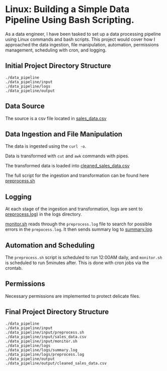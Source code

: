 # Linux: Building a Simple Data Pipeline Using Bash Scripting.

As a data engineer, I have been tasked to set up a data processing pipeline using Linux commands and bash scripts. This project would cover how I approached the data ingestion, file manipulation, automation, permissions management, scheduling with cron, and logging.

## Initial Project Directory Structure
```
./data_pipeline
./data_pipeline/input
./data_pipeline/logs
./data_pipeline/output

```
## Data Source
The source is a csv file located in [sales_data.csv](https://raw.githubusercontent.com/dataengineering-community/launchpad/refs/heads/main/Linux/sales_data.csv)

## Data Ingestion and File Manipulation

The data is ingested using the `curl -o`.

Data is transformed with `cut` and `awk` commands with pipes.

The transformed data is loaded into [cleaned_sales_data.csv](./data_pipeline/output/cleaned_sales_data.csv)

The full script for the ingestion and transformation can be found here [preprocess.sh](./data_pipeline/input/preprocess.sh
) 

## Logging

At each stage of the ingestion and transformation, logs are sent to [preprocess.log](./data_pipeline/logs/preprocess.log)) in the logs directory.

[monitor.sh](./data_pipeline/input/monitor.sh) reads through the `preprocess.log` file to search for possible errors in the `prepocess.log`. It then sends summary log to [summary.log](./data_pipeline/logs/summary.log).

## Automation and Scheduling

The `preprocess.sh` script is scheduled to run 12:00AM daily, and `monitor.sh` is scheduled to run 5minutes after. This is done with cron jobs via the crontab.

## Permissions

Necessary permissions are implemented to protect delicate files.

## Final Project Directory Structure

```
./data_pipeline
./data_pipeline/input
./data_pipeline/input/preprocess.sh
./data_pipeline/input/sales_data.csv
./data_pipeline/input/monitor.sh
./data_pipeline/logs
./data_pipeline/logs/summary.log
./data_pipeline/logs/preprocess.log
./data_pipeline/output
./data_pipeline/output/cleaned_sales_data.csv

```



